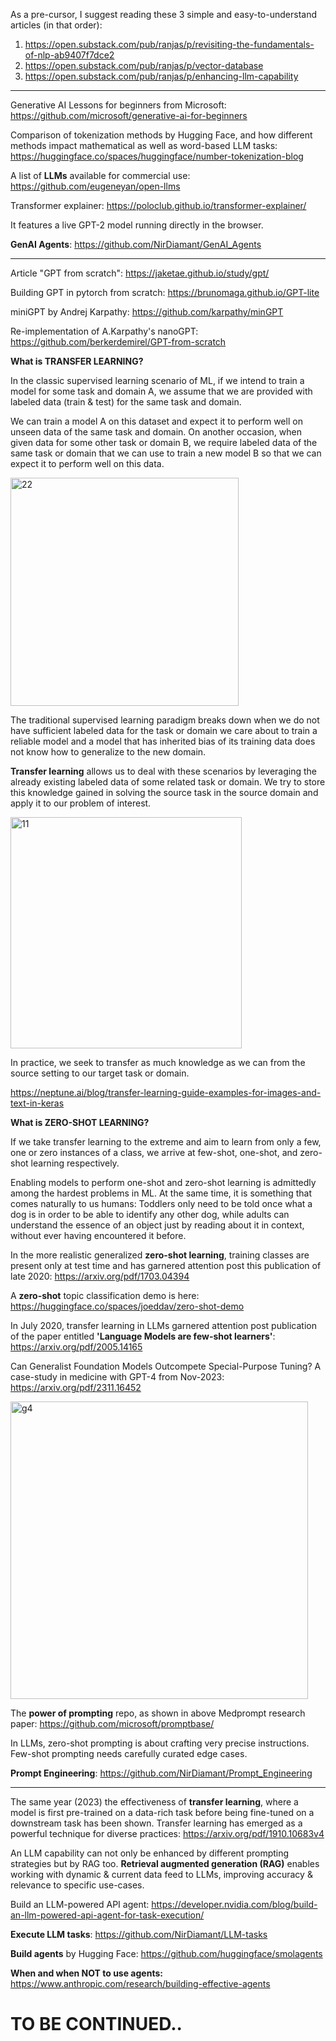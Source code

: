 
As a pre-cursor, I suggest reading these 3 simple and easy-to-understand articles (in that order):

1. https://open.substack.com/pub/ranjas/p/revisiting-the-fundamentals-of-nlp-ab9407f7dce2
2. https://open.substack.com/pub/ranjas/p/vector-database
3. https://open.substack.com/pub/ranjas/p/enhancing-llm-capability
   
-------------------

Generative AI Lessons for beginners from Microsoft: https://github.com/microsoft/generative-ai-for-beginners

Comparison of tokenization methods by Hugging Face, and how different methods impact mathematical as well as word-based LLM tasks: https://huggingface.co/spaces/huggingface/number-tokenization-blog


A list of **LLMs** available for commercial use: https://github.com/eugeneyan/open-llms

Transformer explainer: https://poloclub.github.io/transformer-explainer/

It features a live GPT-2 model running directly in the browser. 

**GenAI Agents**: https://github.com/NirDiamant/GenAI_Agents

----------------------

Article "GPT from scratch": https://jaketae.github.io/study/gpt/

Building GPT in pytorch from scratch: https://brunomaga.github.io/GPT-lite

miniGPT by Andrej Karpathy: https://github.com/karpathy/minGPT

Re-implementation of A.Karpathy's nanoGPT: https://github.com/berkerdemirel/GPT-from-scratch

**What is TRANSFER LEARNING?**

In the classic supervised learning scenario of ML, if we intend to train a model for some task and domain 
A, we assume that we are provided with labeled data (train & test) for the same task and domain. 

We can train a model A on this dataset and expect it to perform well on unseen data of the same task and domain. On another occasion, when given data for some other task or domain 
B, we require labeled data of the same task or domain that we can use to train a new model B  so that we can expect it to perform well on this data.

<img width="365" alt="22" src="https://github.com/user-attachments/assets/c4f41fec-2dc8-4bca-a7ed-85dc83024523" />

The traditional supervised learning paradigm breaks down when we do not have sufficient labeled data for the task or domain we care about to train a reliable model and a model that has inherited bias of its training data does not know how to generalize to the new domain. 

**Transfer learning** allows us to deal with these scenarios by leveraging the already existing labeled data of some related task or domain. We try to store this knowledge gained in solving the source task in the source domain and apply it to our problem of interest. 

<img width="370" alt="11" src="https://github.com/user-attachments/assets/43e3e9f7-0e6f-4685-b467-f1be32006608" />

In practice, we seek to transfer as much knowledge as we can from the source setting to our target task or domain. 

https://neptune.ai/blog/transfer-learning-guide-examples-for-images-and-text-in-keras


**What is ZERO-SHOT LEARNING?**

If we take transfer learning to the extreme and aim to learn from only a few, one or zero instances of a class, we arrive at few-shot, one-shot, and zero-shot learning respectively. 

Enabling models to perform one-shot and zero-shot learning is admittedly among the hardest problems in ML. At the same time, it is something that comes naturally to us humans: Toddlers only need to be told once what a dog is in order to be able to identify any other dog, while adults can understand the essence of an object just by reading about it in context, without ever having encountered it before.

In the more realistic generalized **zero-shot learning**, training classes are present only at test time and has garnered attention post this publication of late 2020:
https://arxiv.org/pdf/1703.04394

A **zero-shot** topic classification demo is here: https://huggingface.co/spaces/joeddav/zero-shot-demo


In July 2020, transfer learning in LLMs garnered attention post publication of the paper entitled **'Language Models are few-shot learners'**:
https://arxiv.org/pdf/2005.14165

Can Generalist Foundation Models Outcompete Special-Purpose Tuning? A case-study in medicine with GPT-4 from Nov-2023: https://arxiv.org/pdf/2311.16452

<img width="476" alt="g4" src="https://github.com/user-attachments/assets/85ef13e6-ebdd-4c24-a1e0-e6e04ed53326" />

The **power of prompting** repo, as shown in above Medprompt research paper: https://github.com/microsoft/promptbase/ 

In LLMs, zero-shot prompting is about crafting very precise instructions. Few-shot prompting needs carefully curated edge cases. 

**Prompt Engineering**: https://github.com/NirDiamant/Prompt_Engineering

------------------------

The same year (2023) the effectiveness of **transfer learning**, where a model is first pre-trained on a data-rich task before being fine-tuned on a downstream task has been shown. Transfer learning has emerged as a powerful technique for diverse practices: https://arxiv.org/pdf/1910.10683v4 

An LLM capability can not only be enhanced by different prompting strategies but by RAG too. **Retrieval augmented generation (RAG)** enables working with dynamic & current data feed to LLMs, improving accuracy & relevance to specific use-cases. 

Build an LLM-powered API agent: https://developer.nvidia.com/blog/build-an-llm-powered-api-agent-for-task-execution/

**Execute LLM tasks**: https://github.com/NirDiamant/LLM-tasks

**Build agents** by Hugging Face: https://github.com/huggingface/smolagents

**When and when NOT to use agents:** https://www.anthropic.com/research/building-effective-agents

# TO BE CONTINUED..
